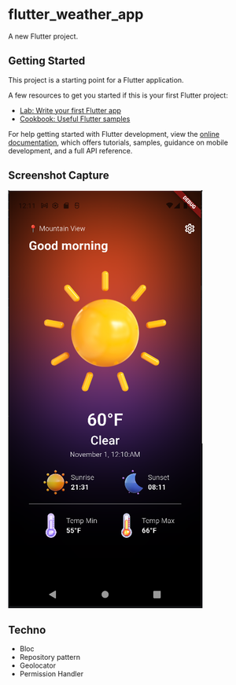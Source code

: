 # flutter_weather_app

A new Flutter project.

## Getting Started

This project is a starting point for a Flutter application.

A few resources to get you started if this is your first Flutter project:

- [Lab: Write your first Flutter app](https://docs.flutter.dev/get-started/codelab)
- [Cookbook: Useful Flutter samples](https://docs.flutter.dev/cookbook)

For help getting started with Flutter development, view the
[online documentation](https://docs.flutter.dev/), which offers tutorials,
samples, guidance on mobile development, and a full API reference.

## Screenshot Capture
![Alt text](https://github.com/starlight173/weather_app_flutter/blob/main/screenshot_1.png?raw=true "ss1")

## Techno
- Bloc
- Repository pattern
- Geolocator
- Permission Handler